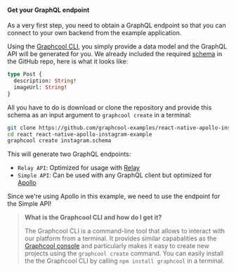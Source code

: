 #### Get your GraphQL endpoint

As a very first step, you need to obtain a GraphQL endpoint so that you can connect to your own backend from the example application. 

Using the [Graphcool CLI](https://www.npmjs.com/package/graphcool), you simply provide a data model and the GraphQL API will be generated for you. We already included the required [schema](https://github.com/graphcool-examples/react-native-apollo-instagram-example/blob/master/instagram.schema) in the GitHub repo, here is what it looks like:

```graphql
type Post {
  description: String!
  imageUrl: String!
}
```

All you have to do is download or clone the repository and provide this schema as an input argument to `graphcool create` in a terminal:

```sh
git clone https://github.com/graphcool-examples/react-native-apollo-instagram-example
cd react react-native-apollo-instagram-example
graphcool create instagram.schema 
```

This will generate two GraphQL endpoints:

- `Relay API`: Optimized for usage with [Relay](https://facebook.github.io/relay/)
- `Simple API`: Can be used with any GraphQL client but optimized for [Apollo](http://dev.apollodata.com/)

Since we're using Apollo in this example, we need to use the endpoint for the Simple API!


> **What is the Graphcool CLI and how do I get it?**
> 
> The Graphcool CLI is a command-line tool that allows to interact with our platform from a terminal. It provides similar capabalities as the [Graphcool console](https://console.graph.cool) and particularly makes it easy to create new projects using the `graphcool create` command.
You can easily install the the Graphcool CLI by calling `npm install graphcool` in a terminal. 


